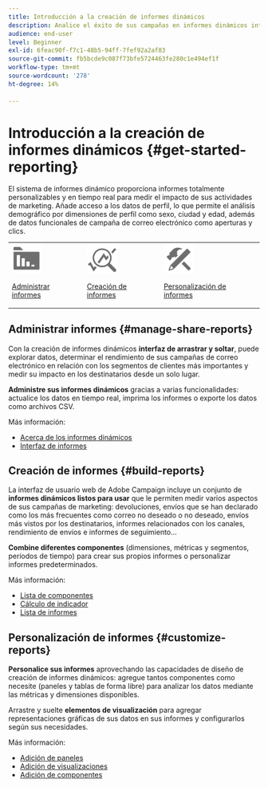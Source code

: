 ```yaml
---
title: Introducción a la creación de informes dinámicos
description: Analice el éxito de sus campañas en informes dinámicos integrados o personalizados.
audience: end-user
level: Beginner
exl-id: 6feac90f-f7c1-48b5-94ff-7fef92a2af83
source-git-commit: fb5bcde9c087f73bfe5724463fe280c1e494ef1f
workflow-type: tm+mt
source-wordcount: '278'
ht-degree: 14%

---
```


# Introducción a la creación de informes dinámicos {#get-started-reporting}

El sistema de informes dinámico proporciona informes totalmente personalizables y en tiempo real para medir el impacto de sus actividades de marketing. Añade acceso a los datos de perfil, lo que permite el análisis demográfico por dimensiones de perfil como sexo, ciudad y edad, además de datos funcionales de campaña de correo electrónico como aperturas y clics.

<table>
<tr>
<td><img src="assets/do-not-localize/icon_manage.svg" width="60px"><p><a href="#manage-share-reports">Administrar informes</a></p></td><td><img src="assets/do-not-localize/icon_build.svg" width="60px"><p><a href="#build-reports">Creación de informes</a></p></td><td><img src="assets/do-not-localize/icon_customize.svg" width="60px"><p><a href="#customize-reports">Personalización de informes</a></p></td></tr>
</table>

## Administrar informes {#manage-share-reports}

Con la creación de informes dinámicos **interfaz de arrastrar y soltar**, puede explorar datos, determinar el rendimiento de sus campañas de correo electrónico en relación con los segmentos de clientes más importantes y medir su impacto en los destinatarios desde un solo lugar.

**Administre sus informes dinámicos** gracias a varias funcionalidades: actualice los datos en tiempo real, imprima los informes o exporte los datos como archivos CSV.

Más información:

* [Acerca de los informes dinámicos](about-dynamic-reports.md)
* [Interfaz de informes](reporting-interface.md)

## Creación de informes {#build-reports}

La interfaz de usuario web de Adobe Campaign incluye un conjunto de **informes dinámicos listos para usar** que le permiten medir varios aspectos de sus campañas de marketing: devoluciones, envíos que se han declarado como los más frecuentes como correo no deseado o no deseado, envíos más vistos por los destinatarios, informes relacionados con los canales, rendimiento de envíos e informes de seguimiento...

**Combine diferentes componentes** (dimensiones, métricas y segmentos, períodos de tiempo) para crear sus propios informes o personalizar informes predeterminados.

Más información:

* [Lista de componentes](list-of-components.md)
* [Cálculo de indicador](indicator-calculation.md)
* [Lista de informes](defining-the-report-period.md)

## Personalización de informes {#customize-reports}

**Personalice sus informes** aprovechando las capacidades de diseño de creación de informes dinámicos: agregue tantos componentes como necesite (paneles y tablas de forma libre) para analizar los datos mediante las métricas y dimensiones disponibles.

Arrastre y suelte **elementos de visualización** para agregar representaciones gráficas de sus datos en sus informes y configurarlos según sus necesidades.

Más información:

* [Adición de paneles](adding-panels.md)
* [Adición de visualizaciones](adding-visualizations.md)
* [Adición de componentes](adding-components.md)

